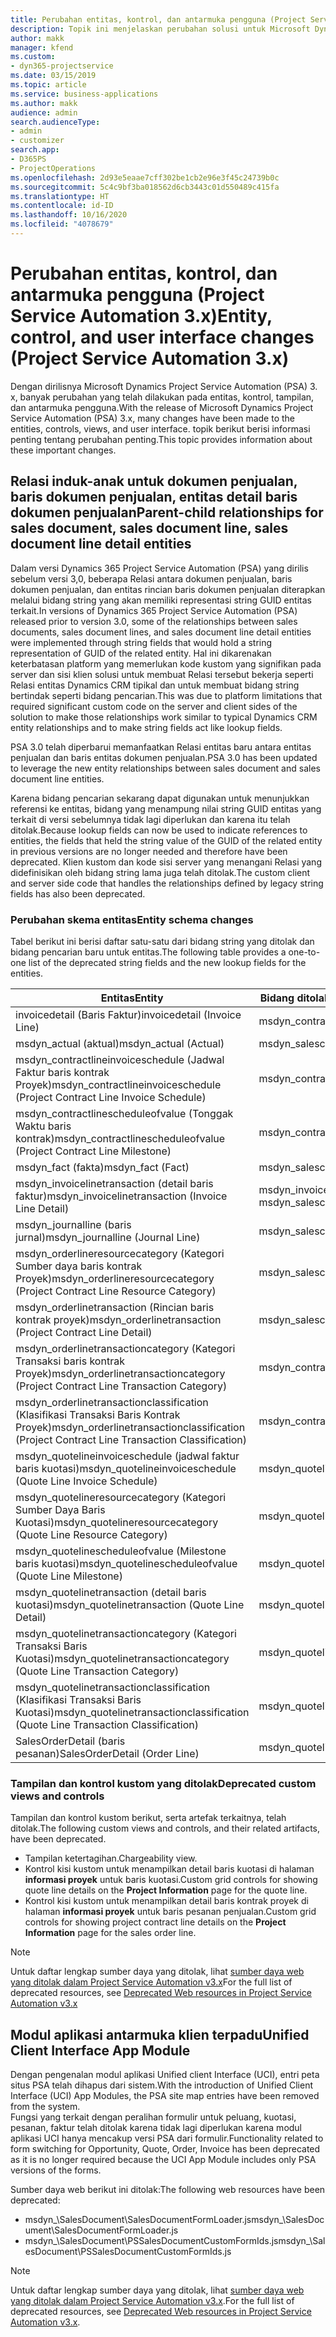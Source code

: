 ```yaml
---
title: Perubahan entitas, kontrol, dan antarmuka pengguna (Project Service Automation 3.x)
description: Topik ini menjelaskan perubahan solusi untuk Microsoft Dynamics Project Service Automation 3.x.
author: makk
manager: kfend
ms.custom:
- dyn365-projectservice
ms.date: 03/15/2019
ms.topic: article
ms.service: business-applications
ms.author: makk
audience: admin
search.audienceType:
- admin
- customizer
search.app:
- D365PS
- ProjectOperations
ms.openlocfilehash: 2d93e5eaae7cff302be1cb2e96e3f45c24739b0c
ms.sourcegitcommit: 5c4c9bf3ba018562d6cb3443c01d550489c415fa
ms.translationtype: HT
ms.contentlocale: id-ID
ms.lasthandoff: 10/16/2020
ms.locfileid: "4078679"
---
```

# <a name="entity-control-and-user-interface-changes-project-service-automation-3x"></a><span data-ttu-id="67347-103">Perubahan entitas, kontrol, dan antarmuka pengguna (Project Service Automation 3.x)</span><span class="sxs-lookup"><span data-stu-id="67347-103">Entity, control, and user interface changes (Project Service Automation 3.x)</span></span>
<span data-ttu-id="67347-104">Dengan dirilisnya Microsoft Dynamics Project Service Automation (PSA) 3. x, banyak perubahan yang telah dilakukan pada entitas, kontrol, tampilan, dan antarmuka pengguna.</span><span class="sxs-lookup"><span data-stu-id="67347-104">With the release of Microsoft Dynamics Project Service Automation (PSA) 3.x, many changes have been made to the entities, controls, views, and user interface.</span></span> <span data-ttu-id="67347-105">topik berikut berisi informasi penting tentang perubahan penting.</span><span class="sxs-lookup"><span data-stu-id="67347-105">This topic provides information about these important changes.</span></span>

## <a name="parent-child-relationships-for-sales-document-sales-document-line-sales-document-line-detail-entities"></a><span data-ttu-id="67347-106">Relasi induk-anak untuk dokumen penjualan, baris dokumen penjualan, entitas detail baris dokumen penjualan</span><span class="sxs-lookup"><span data-stu-id="67347-106">Parent-child relationships for sales document, sales document line, sales document line detail entities</span></span>
<span data-ttu-id="67347-107">Dalam versi Dynamics 365 Project Service Automation (PSA) yang dirilis sebelum versi 3,0, beberapa Relasi antara dokumen penjualan, baris dokumen penjualan, dan entitas rincian baris dokumen penjualan diterapkan melalui bidang string yang akan memiliki representasi string GUID entitas terkait.</span><span class="sxs-lookup"><span data-stu-id="67347-107">In versions of Dynamics 365 Project Service Automation (PSA) released prior to version 3.0, some of the relationships between sales documents, sales document lines, and sales document line detail entities were implemented through string fields that would hold a string representation of GUID of the related entity.</span></span> <span data-ttu-id="67347-108">Hal ini dikarenakan keterbatasan platform yang memerlukan kode kustom yang signifikan pada server dan sisi klien solusi untuk membuat Relasi tersebut bekerja seperti Relasi entitas Dynamics CRM tipikal dan untuk membuat bidang string bertindak seperti bidang pencarian.</span><span class="sxs-lookup"><span data-stu-id="67347-108">This was due to platform limitations that required significant custom code on the server and client sides of the solution to make those relationships work similar to typical Dynamics CRM entity relationships and to make string fields act like lookup fields.</span></span>

<span data-ttu-id="67347-109">PSA 3.0 telah diperbarui memanfaatkan Relasi entitas baru antara entitas penjualan dan baris entitas dokumen penjualan.</span><span class="sxs-lookup"><span data-stu-id="67347-109">PSA 3.0 has been updated to leverage the new entity relationships between sales document and sales document line entities.</span></span>

<span data-ttu-id="67347-110">Karena bidang pencarian sekarang dapat digunakan untuk menunjukkan referensi ke entitas, bidang yang menampung nilai string GUID entitas yang terkait di versi sebelumnya tidak lagi diperlukan dan karena itu telah ditolak.</span><span class="sxs-lookup"><span data-stu-id="67347-110">Because lookup fields can now be used to indicate references to entities, the fields that held the string value of the GUID of the related entity in previous versions are no longer needed and therefore have been deprecated.</span></span> <span data-ttu-id="67347-111">Klien kustom dan kode sisi server yang menangani Relasi yang didefinisikan oleh bidang string lama juga telah ditolak.</span><span class="sxs-lookup"><span data-stu-id="67347-111">The custom client and server side code that handles the relationships defined by legacy string fields has also been deprecated.</span></span>

### <a name="entity-schema-changes"></a><span data-ttu-id="67347-112">Perubahan skema entitas</span><span class="sxs-lookup"><span data-stu-id="67347-112">Entity schema changes</span></span>
<span data-ttu-id="67347-113">Tabel berikut ini berisi daftar satu-satu dari bidang string yang ditolak dan bidang pencarian baru untuk entitas.</span><span class="sxs-lookup"><span data-stu-id="67347-113">The following table provides a one-to-one list of the deprecated string fields and the new lookup fields for the entities.</span></span> 

 <span data-ttu-id="67347-114">Entitas</span><span class="sxs-lookup"><span data-stu-id="67347-114">Entity</span></span> |   <span data-ttu-id="67347-115">Bidang ditolak (string)</span><span class="sxs-lookup"><span data-stu-id="67347-115">Deprecated field (String)</span></span> | <span data-ttu-id="67347-116">Bidang baru (Pencarian)</span><span class="sxs-lookup"><span data-stu-id="67347-116">New field (Lookup)</span></span>
--- | --- | ---
<span data-ttu-id="67347-117">invoicedetail (Baris Faktur)</span><span class="sxs-lookup"><span data-stu-id="67347-117">invoicedetail (Invoice Line)</span></span> |  <span data-ttu-id="67347-118">msdyn_contractline</span><span class="sxs-lookup"><span data-stu-id="67347-118">msdyn_contractline</span></span> |    <span data-ttu-id="67347-119">msdyn_contractlineid</span><span class="sxs-lookup"><span data-stu-id="67347-119">msdyn_contractlineid</span></span>
<span data-ttu-id="67347-120">msdyn_actual (aktual)</span><span class="sxs-lookup"><span data-stu-id="67347-120">msdyn_actual (Actual)</span></span> | <span data-ttu-id="67347-121">msdyn_salescontractline</span><span class="sxs-lookup"><span data-stu-id="67347-121">msdyn_salescontractline</span></span> |   <span data-ttu-id="67347-122">msdyn_salescontractlineid</span><span class="sxs-lookup"><span data-stu-id="67347-122">msdyn_salescontractlineid</span></span>
<span data-ttu-id="67347-123">msdyn_contractlineinvoiceschedule (Jadwal Faktur baris kontrak Proyek)</span><span class="sxs-lookup"><span data-stu-id="67347-123">msdyn_contractlineinvoiceschedule (Project Contract Line Invoice Schedule)</span></span> |    <span data-ttu-id="67347-124">msdyn_contractline</span><span class="sxs-lookup"><span data-stu-id="67347-124">msdyn_contractline</span></span> |    <span data-ttu-id="67347-125">msdyn_contractlineid</span><span class="sxs-lookup"><span data-stu-id="67347-125">msdyn_contractlineid</span></span>
<span data-ttu-id="67347-126">msdyn_contractlinescheduleofvalue (Tonggak Waktu baris kontrak)</span><span class="sxs-lookup"><span data-stu-id="67347-126">msdyn_contractlinescheduleofvalue (Project Contract Line Milestone)</span></span> |   <span data-ttu-id="67347-127">msdyn_contractline</span><span class="sxs-lookup"><span data-stu-id="67347-127">msdyn_contractline</span></span> |    <span data-ttu-id="67347-128">msdyn_contractlineid</span><span class="sxs-lookup"><span data-stu-id="67347-128">msdyn_contractlineid</span></span>
<span data-ttu-id="67347-129">msdyn_fact (fakta)</span><span class="sxs-lookup"><span data-stu-id="67347-129">msdyn_fact (Fact)</span></span> | <span data-ttu-id="67347-130">msdyn_salescontractline</span><span class="sxs-lookup"><span data-stu-id="67347-130">msdyn_salescontractline</span></span> |   <span data-ttu-id="67347-131">msdyn_salescontractlineid</span><span class="sxs-lookup"><span data-stu-id="67347-131">msdyn_salescontractlineid</span></span>
<span data-ttu-id="67347-132">msdyn_invoicelinetransaction (detail baris faktur)</span><span class="sxs-lookup"><span data-stu-id="67347-132">msdyn_invoicelinetransaction (Invoice Line Detail)</span></span> | <span data-ttu-id="67347-133">msdyn_invoiceline</span><span class="sxs-lookup"><span data-stu-id="67347-133">msdyn_invoiceline</span></span> <br> <span data-ttu-id="67347-134">msdyn_salescontractline</span><span class="sxs-lookup"><span data-stu-id="67347-134">msdyn_salescontractline</span></span> | <span data-ttu-id="67347-135">msdyn_invoicelineid</span><span class="sxs-lookup"><span data-stu-id="67347-135">msdyn_invoicelineid</span></span> <br> <span data-ttu-id="67347-136">msdyn_salescontractlineid</span><span class="sxs-lookup"><span data-stu-id="67347-136">msdyn_salescontractlineid</span></span>
<span data-ttu-id="67347-137">msdyn_journalline (baris jurnal)</span><span class="sxs-lookup"><span data-stu-id="67347-137">msdyn_journalline (Journal Line)</span></span> |  <span data-ttu-id="67347-138">msdyn_salescontractline</span><span class="sxs-lookup"><span data-stu-id="67347-138">msdyn_salescontractline</span></span> |   <span data-ttu-id="67347-139">msdyn_salescontractlineid</span><span class="sxs-lookup"><span data-stu-id="67347-139">msdyn_salescontractlineid</span></span>
<span data-ttu-id="67347-140">msdyn_orderlineresourcecategory (Kategori Sumber daya baris kontrak Proyek)</span><span class="sxs-lookup"><span data-stu-id="67347-140">msdyn_orderlineresourcecategory (Project Contract Line Resource Category)</span></span> | <span data-ttu-id="67347-141">msdyn_salescontractline</span><span class="sxs-lookup"><span data-stu-id="67347-141">msdyn_salescontractline</span></span> |   <span data-ttu-id="67347-142">msdyn_contractlineid</span><span class="sxs-lookup"><span data-stu-id="67347-142">msdyn_contractlineid</span></span>
<span data-ttu-id="67347-143">msdyn_orderlinetransaction (Rincian baris kontrak proyek)</span><span class="sxs-lookup"><span data-stu-id="67347-143">msdyn_orderlinetransaction (Project Contract Line Detail)</span></span> | <span data-ttu-id="67347-144">msdyn_salescontractline</span><span class="sxs-lookup"><span data-stu-id="67347-144">msdyn_salescontractline</span></span> |   <span data-ttu-id="67347-145">msdyn_salescontractlineid</span><span class="sxs-lookup"><span data-stu-id="67347-145">msdyn_salescontractlineid</span></span>
<span data-ttu-id="67347-146">msdyn_orderlinetransactioncategory (Kategori Transaksi baris kontrak Proyek)</span><span class="sxs-lookup"><span data-stu-id="67347-146">msdyn_orderlinetransactioncategory (Project Contract Line Transaction Category)</span></span> |   <span data-ttu-id="67347-147">msdyn_contractline</span><span class="sxs-lookup"><span data-stu-id="67347-147">msdyn_contractline</span></span> |    <span data-ttu-id="67347-148">msdyn_contractlineid</span><span class="sxs-lookup"><span data-stu-id="67347-148">msdyn_contractlineid</span></span>
<span data-ttu-id="67347-149">msdyn_orderlinetransactionclassification (Klasifikasi Transaksi Baris Kontrak Proyek)</span><span class="sxs-lookup"><span data-stu-id="67347-149">msdyn_orderlinetransactionclassification (Project Contract Line Transaction Classification)</span></span> |   <span data-ttu-id="67347-150">msdyn_contractline</span><span class="sxs-lookup"><span data-stu-id="67347-150">msdyn_contractline</span></span> |    <span data-ttu-id="67347-151">msdyn_contractlineid</span><span class="sxs-lookup"><span data-stu-id="67347-151">msdyn_contractlineid</span></span>
<span data-ttu-id="67347-152">msdyn_quotelineinvoiceschedule (jadwal faktur baris kuotasi)</span><span class="sxs-lookup"><span data-stu-id="67347-152">msdyn_quotelineinvoiceschedule (Quote Line Invoice Schedule)</span></span> |  <span data-ttu-id="67347-153">msdyn_quoteline</span><span class="sxs-lookup"><span data-stu-id="67347-153">msdyn_quoteline</span></span> |   <span data-ttu-id="67347-154">msdyn_quotelineid</span><span class="sxs-lookup"><span data-stu-id="67347-154">msdyn_quotelineid</span></span>
<span data-ttu-id="67347-155">msdyn_quotelineresourcecategory (Kategori Sumber Daya Baris Kuotasi)</span><span class="sxs-lookup"><span data-stu-id="67347-155">msdyn_quotelineresourcecategory (Quote Line Resource Category)</span></span> |    <span data-ttu-id="67347-156">msdyn_quoteline</span><span class="sxs-lookup"><span data-stu-id="67347-156">msdyn_quoteline</span></span> |   <span data-ttu-id="67347-157">msdyn_quotelineid</span><span class="sxs-lookup"><span data-stu-id="67347-157">msdyn_quotelineid</span></span>
<span data-ttu-id="67347-158">msdyn_quotelinescheduleofvalue (Milestone baris kuotasi)</span><span class="sxs-lookup"><span data-stu-id="67347-158">msdyn_quotelinescheduleofvalue (Quote Line Milestone)</span></span> | <span data-ttu-id="67347-159">msdyn_quoteline</span><span class="sxs-lookup"><span data-stu-id="67347-159">msdyn_quoteline</span></span> |   <span data-ttu-id="67347-160">msdyn_quotelineid</span><span class="sxs-lookup"><span data-stu-id="67347-160">msdyn_quotelineid</span></span>
<span data-ttu-id="67347-161">msdyn_quotelinetransaction (detail baris kuotasi)</span><span class="sxs-lookup"><span data-stu-id="67347-161">msdyn_quotelinetransaction (Quote Line Detail)</span></span> |    <span data-ttu-id="67347-162">msdyn_quoteline</span><span class="sxs-lookup"><span data-stu-id="67347-162">msdyn_quoteline</span></span> |   <span data-ttu-id="67347-163">msdyn_quotelineid</span><span class="sxs-lookup"><span data-stu-id="67347-163">msdyn_quotelineid</span></span>
<span data-ttu-id="67347-164">msdyn_quotelinetransactioncategory (Kategori Transaksi Baris Kuotasi)</span><span class="sxs-lookup"><span data-stu-id="67347-164">msdyn_quotelinetransactioncategory (Quote Line Transaction Category)</span></span> |  <span data-ttu-id="67347-165">msdyn_quoteline</span><span class="sxs-lookup"><span data-stu-id="67347-165">msdyn_quoteline</span></span> |   <span data-ttu-id="67347-166">msdyn_quotelineid</span><span class="sxs-lookup"><span data-stu-id="67347-166">msdyn_quotelineid</span></span>
<span data-ttu-id="67347-167">msdyn_quotelinetransactionclassification (Klasifikasi Transaksi Baris Kuotasi)</span><span class="sxs-lookup"><span data-stu-id="67347-167">msdyn_quotelinetransactionclassification (Quote Line Transaction Classification)</span></span> |  <span data-ttu-id="67347-168">msdyn_quoteline</span><span class="sxs-lookup"><span data-stu-id="67347-168">msdyn_quoteline</span></span> |   <span data-ttu-id="67347-169">msdyn_quotelineid</span><span class="sxs-lookup"><span data-stu-id="67347-169">msdyn_quotelineid</span></span>
<span data-ttu-id="67347-170">SalesOrderDetail (baris pesanan)</span><span class="sxs-lookup"><span data-stu-id="67347-170">SalesOrderDetail (Order Line)</span></span> | <span data-ttu-id="67347-171">msdyn_quotelineid</span><span class="sxs-lookup"><span data-stu-id="67347-171">msdyn_quotelineid</span></span> | <span data-ttu-id="67347-172">msdyn_quoteline</span><span class="sxs-lookup"><span data-stu-id="67347-172">msdyn_quoteline</span></span> 

### <a name="deprecated-custom-views-and-controls"></a><span data-ttu-id="67347-173">Tampilan dan kontrol kustom yang ditolak</span><span class="sxs-lookup"><span data-stu-id="67347-173">Deprecated custom views and controls</span></span>
<span data-ttu-id="67347-174">Tampilan dan kontrol kustom berikut, serta artefak terkaitnya, telah ditolak.</span><span class="sxs-lookup"><span data-stu-id="67347-174">The following custom views and controls, and their related artifacts, have been deprecated.</span></span>

- <span data-ttu-id="67347-175">Tampilan ketertagihan.</span><span class="sxs-lookup"><span data-stu-id="67347-175">Chargeability view.</span></span>
- <span data-ttu-id="67347-176">Kontrol kisi kustom untuk menampilkan detail baris kuotasi di halaman **informasi proyek** untuk baris kuotasi.</span><span class="sxs-lookup"><span data-stu-id="67347-176">Custom grid controls for showing quote line details on the **Project Information** page for the quote line.</span></span>
- <span data-ttu-id="67347-177">Kontrol kisi kustom untuk menampilkan detail baris kontrak proyek di halaman **informasi proyek** untuk baris pesanan penjualan.</span><span class="sxs-lookup"><span data-stu-id="67347-177">Custom grid controls for showing project contract line details on the **Project Information** page for the sales order line.</span></span>

> [!NOTE]
> <span data-ttu-id="67347-178">Untuk daftar lengkap sumber daya yang ditolak, lihat [sumber daya web yang ditolak dalam Project Service Automation v3.x](../developer-guides/web-resources-deprecated-v3.x.md)</span><span class="sxs-lookup"><span data-stu-id="67347-178">For the full list of deprecated resources, see [Deprecated Web resources in Project Service Automation v3.x](../developer-guides/web-resources-deprecated-v3.x.md)</span></span>

## <a name="unified-client-interface-app-module"></a><span data-ttu-id="67347-179">Modul aplikasi antarmuka klien terpadu</span><span class="sxs-lookup"><span data-stu-id="67347-179">Unified Client Interface App Module</span></span>
<span data-ttu-id="67347-180">Dengan pengenalan modul aplikasi Unified client Interface (UCI), entri peta situs PSA telah dihapus dari sistem.</span><span class="sxs-lookup"><span data-stu-id="67347-180">With the introduction of Unified Client Interface (UCI) App Modules, the PSA site map entries have been removed from the system.</span></span>  
<span data-ttu-id="67347-181">Fungsi yang terkait dengan peralihan formulir untuk peluang, kuotasi, pesanan, faktur telah ditolak karena tidak lagi diperlukan karena modul aplikasi UCI hanya mencakup versi PSA dari formulir.</span><span class="sxs-lookup"><span data-stu-id="67347-181">Functionality related to form switching for Opportunity, Quote, Order, Invoice has been deprecated as it is no longer required because the UCI App Module includes only PSA versions of the forms.</span></span>  

<span data-ttu-id="67347-182">Sumber daya web berikut ini ditolak:</span><span class="sxs-lookup"><span data-stu-id="67347-182">The following web resources have been deprecated:</span></span>

- <span data-ttu-id="67347-183">msdyn_\SalesDocument\SalesDocumentFormLoader.js</span><span class="sxs-lookup"><span data-stu-id="67347-183">msdyn_\SalesDocument\SalesDocumentFormLoader.js</span></span>
- <span data-ttu-id="67347-184">msdyn_\SalesDocument\PSSalesDocumentCustomFormIds.js</span><span class="sxs-lookup"><span data-stu-id="67347-184">msdyn_\SalesDocument\PSSalesDocumentCustomFormIds.js</span></span>

> [!NOTE]
> <span data-ttu-id="67347-185">Untuk daftar lengkap sumber daya yang ditolak, lihat [sumber daya web yang ditolak dalam Project Service Automation v3.x](../developer-guides/web-resources-deprecated-v3.x.md).</span><span class="sxs-lookup"><span data-stu-id="67347-185">For the full list of deprecated resources, see [Deprecated Web resources in Project Service Automation v3.x](../developer-guides/web-resources-deprecated-v3.x.md).</span></span>


